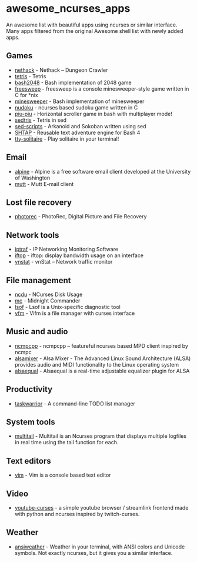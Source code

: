 # awesome_ncurses_apps
An  awesome list with beautiful apps using ncurses or similar interface. Many apps filtered from the original Awesome shell list with newly added apps.

## Games
* [nethack](http://www.nethack.org/) - Nethack – Dungeon Crawler
* [tetris](http://fph.altervista.org/prog/bastet.html) - Tetris
* [bash2048](https://github.com/mydzor/bash2048) - Bash implementation of 2048 game
* [freesweep](http://freshmeat.sourceforge.net/projects/freesweep) - 
freesweep is a console minesweeper-style game written in C for *nix
* [minesweeper](https://github.com/feherke/Bash-script/tree/master/minesweeper) - Bash implementation of minesweeper
* [nudoku](https://github.com/jubalh/nudoku) - ncurses based sudoku game written in C
* [piu-piu](https://github.com/vaniacer/piu-piu-SH) - Horizontal scroller game in bash with multiplayer mode!
* [sedtris](https://github.com/uuner/sedtris) - Tetris in sed
* [sed-scripts](https://github.com/aureliojargas/sed-scripts) - Arkanoid and Sokoban written using sed
* [SHTAP](https://notimetoplay.org/engines/shtap/) - Reusable text adventure engine for Bash 4
* [tty-solitaire](https://github.com/mpereira/tty-solitaire) - Play solitaire in your terminal!

## Email
* [alpine](http://www.washington.edu/alpine/) - Alpine is a free software email client developed at the University of Washington
* [mutt](http://www.mutt.org/) - Mutt E-mail client

## Lost file recovery
* [photorec](https://www.cgsecurity.org/wiki/PhotoRec) - PhotoRec, Digital Picture and File Recovery

## Network tools
* [iptraf](http://iptraf.seul.org/) - IP Networking Monitoring Software
* [iftop](http://www.ex-parrot.com/pdw/iftop/) - iftop: display bandwidth usage on an interface
* [vnstat](https://www.humdi.net/vnstat/) - vnStat – Network traffic monitor

## File management
* [ncdu](https://dev.yorhel.nl/ncdu) - NCurses Disk Usage
* [mc](https://midnight-commander.org/) - Midnight Commander
* [lsof](http://freshmeat.sourceforge.net/projects/lsof) - Lsof is a Unix-specific diagnostic tool
* [vfm](http://vifm.sourceforge.net/) - Vifm is a file manager with curses interface

## Music and audio
* [ncmpcpp](http://ncmpcpp.rybczak.net/) - ncmpcpp – featureful ncurses based MPD client inspired by ncmpc
* [alsamixer](http://www.alsa-project.org/main/index.php/Main_Page) - Alsa Mixer - The Advanced Linux Sound Architecture (ALSA) provides audio and MIDI functionality to the Linux operating system
* [alsaequal](https://github.com/raedwulf/alsaequal) - Alsaequal is a real-time adjustable equalizer plugin for ALSA

## Productivity
* [taskwarrior](https://taskwarrior.org/) - A command-line TODO list manager

## System tools
* [multitail](http://www.vanheusden.com/multitail/) - Multitail is an Ncurses program that displays multiple logfiles in real time using the tail function for each.

## Text editors
* [vim](http://www.vim.org/) - Vim is a console based text editor

## Video
* [youtube-curses](https://github.com/mvrozanti/youtube-curses) - a simple youtube browser / streamlink frontend made with python and ncurses inspired by twitch-curses.

## Weather
* [ansiweather](https://github.com/fcambus/ansiweather) - Weather in your terminal, with ANSI colors and Unicode symbols. Not exactly ncurses, but it gives you a similar interface.
